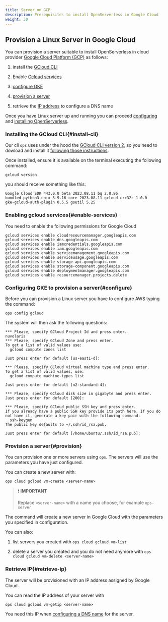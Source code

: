 ```yaml
---
title: Server on GCP
description: Prerequisites to install OpenServerless in Google Cloud
weight: 30
---
```


## Provision a Linux Server in Google Cloud

You can provision a server suitable to install OpenServerless in cloud
provider [Google Cloud Platform (GCP)](https://cloud.google.com/gcp) as
follows:

1. install the [GCloud CLI](#install-cli)

2. Enable [Gcloud services](#enable-services)

3. [configure GKE](#configure)

4. [provision a server](#provision)

5. retrieve the [IP address](#retrieve-ip) to configure a DNS name

Once you have Linux server up and running you can proceed
[configuring](/docs/installation/configure) and
[installing OpenServerless](/docs/installation/install/cluster/).

### Installing the GCloud CLI{#install-cli}

Our cli `ops` uses under the hood the [GCloud CLI version
2](https://cloud.google.com/sdk/gcloud), so you need to dowload and
install it [following those
instructions](https://cloud.google.com/sdk/docs/install).

Once installed, ensure it is available on the terminal executing the
following command:

    gcloud version

you should receive something like this:

    Google Cloud SDK 443.0.0 beta 2023.08.11 bq 2.0.96
    bundled-python3-unix 3.9.16 core 2023.08.11 gcloud-crc32c 1.0.0
    gke-gcloud-auth-plugin 0.5.5 gsutil 5.25

### Enabling gcloud services{#enable-services}

You need to enable the following permissions for Google Cloud

    gcloud services enable cloudresourcemanager.googleapis.com
    gcloud services enable dns.googleapis.com
    gcloud services enable iamcredentials.googleapis.com
    gcloud services enable iam.googleapis.com
    gcloud services enable servicemanagement.googleapis.com
    gcloud services enable serviceusage.googleapis.com
    gcloud services enable storage-api.googleapis.com
    gcloud services enable storage-component.googleapis.com
    gcloud services enable deploymentmanager.googleapis.com
    gcloud services enable resourcemanager.projects.delete

### Configuring GKE to provision a server{#configure}

Before you can provision a Linux server you have to configure AWS typing
the command:

    ops config gcloud

The system will then ask the following questions:

    *** Please, specify GCloud Project Id and press enter.
    nuvolaris
    *** Please, specify GCloud Zone and press enter.
    To get a list of valid values use:
      gcloud compute zones list

    Just press enter for default [us-east1-d]:

    *** Please, specify GCloud virtual machine type and press enter.
    To get a list of valid values, use:
      gcloud compute machine-types list

    Just press enter for default [n2-standard-4]:

    *** Please, specify GCloud disk size in gigabyte and press enter.
    Just press enter for default [200]:

    *** Please, specify GCloud public SSH key and press enter.
    If you already have a public SSH key provide its path here. If you do not have it, generate a key pair with the following command:
      ssh-keygen
    The public key defaults to ~/.ssh/id_rsa.pub.

    Just press enter for default [/home/ubuntu/.ssh/id_rsa.pub]:

### Provision a server{#provision}

You can provision one or more servers using `ops`. The servers will use
the parameters you have just configured.

You can create a new server with:

    ops cloud gcloud vm-create <server-name>

> ❗ **IMPORTANT**
>
> Replace `<server-name>` with a name you choose, for example
    `ops-server`

The command will create a new server in Google Cloud with the parameters
you specified in configuration.

You can also:

1. list servers you created with `ops cloud gcloud vm-list`

2. delete a server you created and you do not need anymore with
    `ops cloud gcloud vm-delete <server-name>`

### Retrieve IP{#retrieve-ip}

The server will be provisioned with an IP address assigned by Google
Cloud.

You can read the IP address of your server with

    ops cloud gcloud vm-getip <server-name>

You need this IP when [configuring a DNS name](/docs/installation/configure/dns/) for
the server.
